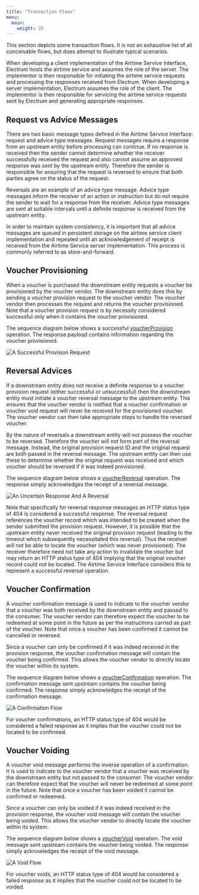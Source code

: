 ```yaml
---
title: "Transaction Flows"
menu:
  main:
    weight: 20
---
```


This section depicts some transaction flows. It is not an exhaustive list of all conceivable flows, but does attempt to illustrate typical scenarios.

When developing a client implementation of the Airtime Service Interface, Electrum hosts the airtime service and assumes the role of the server. The implementor is then responsible for initiating the airtime service requests and processing the responses received from Electrum. When developing a server implementation, Electrum assumes the role of the client. The implementor is then responsible for servicing the airtime service requests sent by Electrum and generating appropriate responses.

## Request vs Advice Messages

There are two basic message types defined in the Airtime Service Interface: request and advice type messages. Request messages require a response from an upstream entity before processing can continue. If no response is received then the sender cannot determine whether the receiver successfully received the request and also cannot assume an approved response was sent by the upstream entity. Therefore the sender is responsible for ensuring that the request is reversed to ensure that both parties agree on the status of the request.

Reversals are an example of an advice type message. Advice type messages inform the receiver of an action or instruction but do not require the sender to wait for a response from the receiver. Advice type messages are sent at suitable intervals until a definite response is received from the upstream entity.

In order to maintain system consistency, it is important that all advice messages are queued in persistent storage on the airtime service client implementation and repeated until an acknowledgement of receipt is received from the Airtime Service server implementation. This process is commonly referred to as store-and-forward.

## Voucher Provisioning

When a voucher is purchased the downstream entity requests a voucher be provisioned by the voucher vendor. The downstream entity does this by sending a voucher provision request to the voucher vendor. The voucher vendor then processes the request and returns the voucher provisioned. Note that a voucher provision request is by necessity considered successful only when it contains the voucher provisioned.

The sequence diagram below shows a successful [voucherProvision](/specification/operations/#voucherProvision) operation. The response payload contains information regarding the voucher provisioned.

![A Successful Provision Request](/images/provision_request.png "A Successful Provision Request")

## Reversal Advices

If a downstream entity does not receive a definite response to a voucher provision request (either successful or unsuccessful) then the downstream entity must initiate a voucher reversal message to the upstream entity. This ensures that the voucher vendor is notified that a voucher confirmation or voucher void request will never be received for the provisioned voucher. The voucher vendor can then take appropriate steps to handle the reversed voucher.

By the nature of reversals a downstream entity will not possess the voucher to be reversed. Therefore the voucher will not form part of the reversal message. Instead, the original provision request ID and the original request are both passed in the reversal message. The upstream entity can then use these to determine whether the original request was received and which voucher should be reversed if it was indeed provisioned.

The sequence diagram below shows a [voucherReversal](/specification/operations/#voucherReversal) operation. The response simply acknowledges the receipt of a reversal message.

![An Uncertain Response And A Reversal](/images/provision_reversal.png "An Uncertain Response And A Reversal")

Note that specifically for reversal response messages an HTTP status type of 404 is considered a successful response. The reversal request references the voucher record which was intended to be created when the sender submitted the provision request. However, it is possible that the upstream entity never received the original provision request (leading to the timeout which subsequently necessitated this reversal). Thus the receiver will not be able to locate the voucher (which was never provisioned). The receiver therefore need not take any action to invalidate the voucher but may return an HTTP status type of 404 implying that the original voucher record could not be located. The Airtime Service Interface considers this to represent a successful reversal operation.

## Voucher Confirmation

A voucher confirmation message is used to indicate to the voucher vendor that a voucher was both received by the downstream entity and passed to the consumer. The voucher vendor can therefore expect the voucher to be redeemed at some point in the future as per the instructions carried as part of the voucher. Note that once a voucher has been confirmed it cannot be cancelled or reversed.

Since a voucher can only be confirmed if it was indeed received in the provision response, the voucher confirmation message will contain the voucher being confirmed. This allows the voucher vendor to directly locate the voucher within its system.

The sequence diagram below shows a [voucherConfirmation](/specification/operations/#voucherConfirmation) operation. The confirmation message sent upstream contains the voucher being confirmed. The response simply acknowledges the receipt of the confirmation message.

![A Confirmation Flow](/images/provision_confirmation.png "A Confirmation Flow")

For voucher confirmations, an HTTP status type of 404 would be considered a failed response as it implies that the voucher could not be located to be confirmed.

## Voucher Voiding

A voucher void message performs the inverse operation of a confirmation. It is used to indicate to the voucher vendor that a voucher was received by the downstream entity but not passed to the consumer. The voucher vendor can therefore expect that the voucher will never be redeemed at some point in the future. Note that once a voucher has been voided it cannot be confirmed or redeemed.

Since a voucher can only be voided if it was indeed received in the provision response, the voucher void message will contain the voucher being voided. This allows the voucher vendor to directly locate the voucher within its system.

The sequence diagram below shows a [voucherVoid](/specification/operations/#voucherVoid) operation. The void message sent upstream contains the voucher being voided. The response simply acknowledges the receipt of the void message.

![A Void Flow](/images/provision_void.png "A Void Flow")

For voucher voids, an HTTP status type of 404 would be considered a failed response as it implies that the voucher could not be located to be voided.
